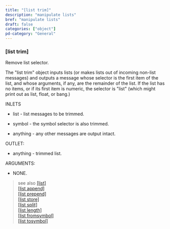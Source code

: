 ```yaml
---
title: "[list trim]"
description: "manipulate lists"
bref: "manipulate lists"
draft: false
categories: ["object"]
pd-category: "General"
---
```




### [list trim]

Remove list selector.

The "list trim" object inputs lists (or makes lists out of incoming non-list messages) and outputs a message whose selector is the first item of the list, and whose arguments, if any, are the remainder of the list. If the list has no items, or if its first item is numeric, the selector is "list" (which might print out as list, float, or bang.)

INLETS

- list - list messages to be trimmed.

- symbol - the symbol selector is also trimmed.

- anything - any other messages are output intact.

OUTLET:

- anything - trimmed list.


ARGUMENTS:

- NONE.

> see also [[list]](../list)\
> [[list append]](../list-append)\
> [[list prepend]](../list-prepend)\
> [[list store]](../list-store)\
> [[list split]](../list-split)\
> [[list length]](../list-length)\
> [[list fromsymbol]](../list-fromsymbol)\
> [[list tosymbol]](../list-tosymbol)
